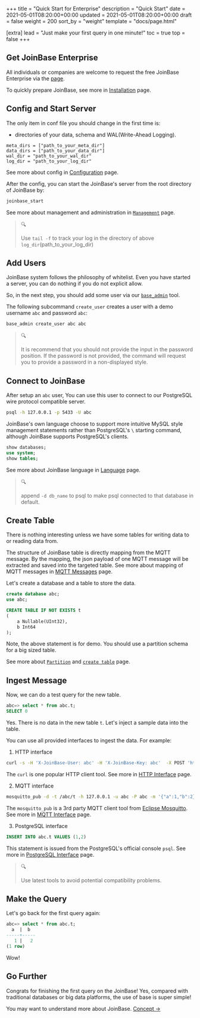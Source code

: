 +++
title = "Quick Start for Enterprise"
description = "Quick Start"
date = 2021-05-01T08:20:00+00:00
updated = 2021-05-01T08:20:00+00:00
draft = false
weight = 200
sort_by = "weight"
template = "docs/page.html"

[extra]
lead = "Just make your first query in one minute!"
toc = true
top = false
+++

## Get JoinBase Enterprise

All individuals or companies are welcome to request the free JoinBase Enterprise via the [page](/request).

To quickly prepare JoinBase, see more in [Installation](/docs/references/install/) page.

## Config and Start Server
The only item in conf file you should change in the first time is:

* directories of your data, schema and WAL(Write-Ahead Logging).

```
meta_dirs = ["path_to_your_meta_dir"]
data_dirs = ["path_to_your_data_dir"]
wal_dir = "path_to_your_wal_dir"
log_dir = "path_to_your_log_dir"
```

See more about config in [Configuration](/docs/references/conf/) page.

After the config, you can start the JoinBase's server from the root directory of JoinBase by:
```bash
joinbase_start
```

See more about management and administration in [`Management`](/docs/references/mgmt/) page. 

> 🔍
> 
> Use `tail -f` to track your log in the directory of above `log_dir`(path_to_your_log_dir)

## Add Users

JoinBase system follows the philosophy of whitelist. Even you have started a server, you can do nothing if you do not explicit allow.

So, in the next step, you should add some user via our [`base_admin`](/docs/references/mgmt#base_admin) tool. 

The following subcommand `create_user` creates a user with a demo username `abc` and password `abc`:
```bash
base_admin create_user abc abc
```

> 🔍
> 
> It is recommend that you should not provide the input in the password position. If the password is not provided, the command will request you to provide a password in a non-displayed style.

## Connect to JoinBase

After setup an `abc` user, You can use this user to connect to our PostgreSQL wire protocol compatible server.

```bash
psql -h 127.0.0.1 -p 5433 -U abc
```

JoinBase's own language choose to support more intuitive MySQL style management statements rather than PostgreSQL's  `\` starting command, although JoinBase supports PostgreSQL's clients.
```sql
show databases;
use system;
show tables;
```

See more about JoinBase language in [Language](/docs/references/lang/) page.

> 🔍
> 
> append `-d db_name` to psql to make psql connected to that database in default.

## Create Table

There is nothing interesting unless we have some tables for writing data to or reading data from.

The structure of JoinBase table is directly mapping from the MQTT message. By the mapping, the json payload of one MQTT message will be extracted and saved into the targeted table. See more about mapping of MQTT messages in [MQTT Messages](/docs/references/mqtt/) page.

Let's create a database and a table to store the data. 
```sql
create database abc;
use abc;
```
```sql
CREATE TABLE IF NOT EXISTS t
(
    a Nullable(UInt32),
    b Int64
);
```

Note, the above statement is for demo. You should use a partition schema for a big sized table. 

See more about [`Partition`](/docs/references/concept#partition) and [`create table`](/docs/references/lang#create_table) page.

## Ingest Message

Now, we can do a test query for the new table.

```sql
abc=> select * from abc.t;
SELECT 0
```

Yes. There is no data in the new table `t`. Let's inject a sample data into the table.

You can use all provided interfaces to ingest the data. For example:

1. HTTP interface

```bash
curl -s -H 'X-JoinBase-User: abc' -H 'X-JoinBase-Key: abc'  -X POST 'http://127.0.0.1:8080/abc/t' -d '1,2'
```

The `curl` is one popular HTTP client tool. See more in [HTTP Interface](/docs/references/http/) page.

2. MQTT interface

```bash
mosquitto_pub -d -t /abc/t -h 127.0.0.1 -u abc -P abc -m '{"a":1,"b":2}'
```

The `mosquitto_pub` is a 3rd party MQTT client tool from [Eclipse Mosquitto](https://mosquitto.org/). See more in [MQTT Interface](/docs/references/mqtt/) page.

3. PostgreSQL interface

```sql
INSERT INTO abc.t VALUES (1,2)
```

This statement is issued from the PostgreSQL's official console `psql`. See more in [PostgreSQL Interface](/docs/references/postgresql/) page.

> 🔍
> 
> Use latest tools to avoid potential compatibility problems.

## Make the Query

Let's go back for the first query again:

```sql
abc=> select * from abc.t;
  a  |  b  
-----+-----
   1 |   2
(1 row)
```

Wow!

## Go Further

Congrats for finishing the first query on the JoinBase! Yes, compared with traditional databases or big data platforms, the use of base is super simple!

You may want to understand more about JoinBase. [Concept →](/docs/references/concept/)
